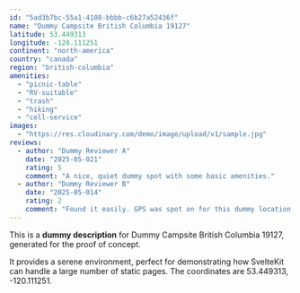 ```yaml
---
id: "5ad3b7bc-55a1-4108-bbbb-c6b27a52436f"
name: "Dummy Campsite British Columbia 19127"
latitude: 53.449313
longitude: -120.111251
continent: "north-america"
country: "canada"
region: "british-columbia"
amenities:
  - "picnic-table"
  - "RV-suitable"
  - "trash"
  - "hiking"
  - "cell-service"
images:
  - "https://res.cloudinary.com/demo/image/upload/v1/sample.jpg"
reviews:
  - author: "Dummy Reviewer A"
    date: "2025-05-021"
    rating: 5
    comment: "A nice, quiet dummy spot with some basic amenities."
  - author: "Dummy Reviewer B"
    date: "2025-05-014"
    rating: 2
    comment: "Found it easily. GPS was spot on for this dummy location."
---
```


This is a **dummy description** for Dummy Campsite British Columbia 19127, generated for the proof of concept.

It provides a serene environment, perfect for demonstrating how SvelteKit can handle a large number of static pages. The coordinates are 53.449313, -120.111251.

